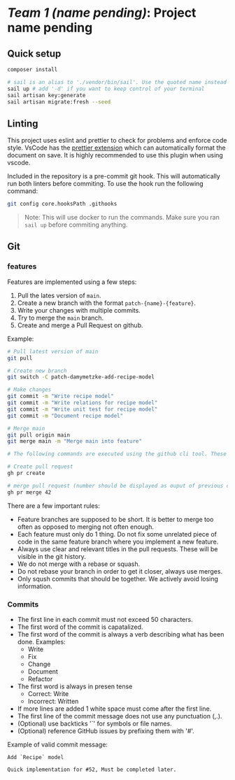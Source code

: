 # _Team 1 (name pending)_: Project name pending

## Quick setup

```bash
composer install

# sail is an alias to './vendor/bin/sail'. Use the quoted name instead if you don't know what that means.
sail up # add '-d' if you want to keep control of your terminal
sail artisan key:generate
sail artisan migrate:fresh --seed
```

## Linting

This project uses eslint and prettier to check for problems and enforce code style.
VsCode has the [prettier extension](https://marketplace.visualstudio.com/items?itemName=esbenp.prettier-vscode) which can automatically format the document on save.
It is highly recommended to use this plugin when using vscode.

Included in the repository is a pre-commit git hook.
This will automatically run both linters before commiting.
To use the hook run the following command:

```bash
git config core.hooksPath .githooks
```

> Note:
> This will use docker to run the commands.
> Make sure you ran `sail up` before commiting anything.

## Git

### features

Features are implemented using a few steps:

1. Pull the lates version of `main`.
2. Create a new branch with the format `patch-{name}-{feature}`.
3. Write your changes with multiple commits.
4. Try to merge the `main` branch.
5. Create and merge a Pull Request on github.

Example:

```bash
# Pull latest version of main
git pull

# Create new branch
git switch -C patch-damymetzke-add-recipe-model

# Make changes
git commit -m "Write recipe model"
git commit -m "Write relations for recipe model"
git commit -m "Write unit test for recipe model"
git commit -m "Document recipe model"

# Merge main
git pull origin main
git merge main -m "Merge main into feature"

# The following commands are executed using the github cli tool. These steps also be taken graphically on github.com

# Create pull request
gh pr create

# merge pull request (number should be displayed as ouput of previous command)
gh pr merge 42
```

There are a few important rules:

-   Feature branches are supposed to be short. It is better to merge too often as opposed to merging not often enough.
-   Each feature must only do 1 thing. Do not fix some unrelated piece of code in the same feature branch where you implement a new feature.
-   Always use clear and relevant titles in the pull requests. These will be visible in the git history.
-   We do not merge with a rebase or squash.
-   Do not rebase your branch in order to get it closer, always use merges.
-   Only sqush commits that should be together. We actively avoid losing information.

### Commits

-   The first line in each commit must not exceed 50 characters.
-   The first word of the commit is capatalized.
-   The first word of the commit is always a verb describing what has been done. Examples:
    -   Write
    -   Fix
    -   Change
    -   Document
    -   Refactor
-   The first word is always in presen tense
    -   Correct: Write
    -   Incorrect: Written
-   If more lines are added 1 white space must come after the first line.
-   The first line of the commit message does not use any punctuation (,.).
-   (Optional) use backticks '`' for symbols or file names.
-   (Optional) reference GitHub issues by prefixing them with '#'.

Example of valid commit message:

```git-commit
Add `Recipe` model

Quick implementation for #52, Must be completed later.
```
